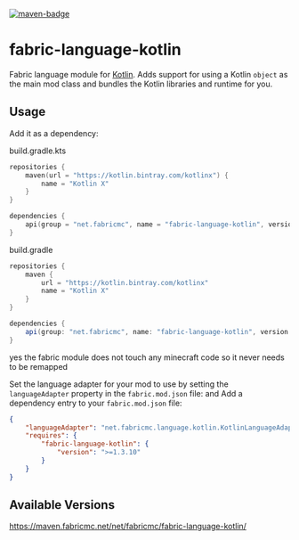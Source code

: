 [![maven-badge](https://img.shields.io/maven-metadata/v/https/maven.fabricmc.net/net/fabricmc/fabric-language-kotlin/maven-metadata.xml.svg?style=flat-square&logo=Kotlin)](https://maven.fabricmc.net/net/fabricmc/fabric-language-kotlin)

# fabric-language-kotlin
Fabric language module for [Kotlin](https://kotlinlang.org/). Adds support for using a Kotlin `object` as the main mod class and bundles the Kotlin libraries and runtime for you.

## Usage
Add it as a dependency:

build.gradle.kts
```kotlin
repositories {
    maven(url = "https://kotlin.bintray.com/kotlinx") {
        name = "Kotlin X"
    }
}

dependencies {
	api(group = "net.fabricmc", name = "fabric-language-kotlin", version = "1.3.10-27")
}
```

build.gradle
```groovy
repositories {
    maven {
        url = "https://kotlin.bintray.com/kotlinx"
        name = "Kotlin X"
    }
}

dependencies {
	api(group: "net.fabricmc", name: "fabric-language-kotlin", version: "1.3.10-27")
}
```

yes the fabric module does not touch any minecraft code so it never needs to be remapped


Set the language adapter for your mod to use by setting the `languageAdapter` property in the `fabric.mod.json` file:
and
Add a dependency entry to your `fabric.mod.json` file:

```json
{
    "languageAdapter": "net.fabricmc.language.kotlin.KotlinLanguageAdapter",
	"requires": {
		"fabric-language-kotlin": {
			"version": ">=1.3.10"
		}
	}
}
```

## Available Versions

https://maven.fabricmc.net/net/fabricmc/fabric-language-kotlin/